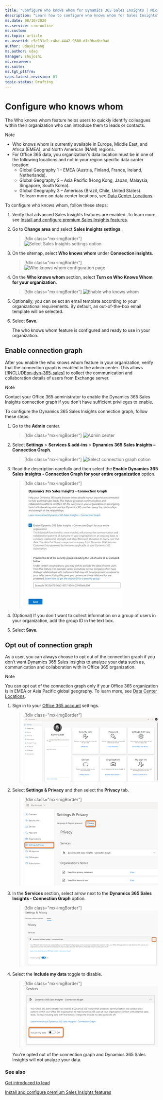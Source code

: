```yaml
---
title: "Configure who knows whom for Dynamics 365 Sales Insights | MicrosoftDocs"
description: "Learn how to configure who knows whom for Sales Insights"
ms.date: 08/10/2020
ms.service: crm-online
ms.custom: 
ms.topic: article
ms.assetid: c5e131e2-c4ba-4442-9580-dfc9badbc9ad
author: udaykirang
ms.author: udag
manager: shujoshi
ms.reviewer: 
ms.suite: 
ms.tgt_pltfrm: 
caps.latest.revision: 01
topic-status: Drafting
---
```


# Configure who knows whom

The Who knows whom feature helps users to quickly identify colleagues within their organization who can introduce them to leads or contacts.

>[!NOTE]
>- Who knows whom is currently available in Europe, Middle East, and Africa (EMEA), and North American (NAM) regions.
>- For Office 365 data, you organization's data location must be in one of the following locations and not in your region specific data canter location:
>   - Global Geography 1 – EMEA (Austria, Finland, France, Ireland, Netherlands).
>   - Global Geography 2 – Asia Pacific	(Hong Kong, Japan, Malaysia, Singapore, South Korea).
>   - Global Geography 3 – Americas (Brazil, Chile, United States).<br>
>   To learn more on data center locations, see [Data Center Locations](https://docs.microsoft.com/microsoft-365/enterprise/o365-data-locations?view=o365-worldwide#data-center-locations).

To configure who knows whom, follow these steps:

1. Verify that advanced Sales Insights features are enabled. To learn more, see [Install and configure premium Sales Insights features](intro-admin-guide-sales-insights.md#install-and-configure-premium-sales-insights-features). 

2.	Go to **Change area** and select **Sales Insights settings**.

    > [!div class="mx-imgBorder"]
    > ![Select Sales Insights settings option](media/si-admin-change-area-sales-insights-settings.png "Select Sales Insights settings option")

3.  On the sitemap, select **Who knows whom** under **Connection insights**.

    > [!div class="mx-imgBorder"]
    > ![Who knows whom configuration page](media/si-admin-who-know-whom-configuration-page.png "Who knows whom configuration page")

4. On the **Who knows whom** section, select **Turn on Who Knows Whom for your organization**.

    > [!div class="mx-imgBorder"]
    > ![Enable who knows whom](media/si-admin-who-knows-whom-enable.png "Enable who knows whom")
        
5. Optionally, you can select an email template according to your organizational requirements. By default, an out-of-the-box email template will be selected.

6. Select **Save**.

   The who knows whom feature is configured and ready to use in your organization.

## Enable connection graph

After you enable the who knows whom feature in your organization, verify that the connection graph is enabled in the admin center. This allows [!INCLUDE[pn-dyn-365-sales](../includes/pn-dyn-365-sales.md)] to collect the communication and collaboration details of users from Exchange server.

> [!NOTE]
> Contact your Office 365 administrator to enable the Dynamics 365 Sales Insights connection graph if you don't have sufficient privileges to enable. 
 
To configure the Dynamics 365 Sales Insights connection graph, follow these steps:

1. Go to the **Admin** center.

    > [!div class="mx-imgBorder"]
    > ![Admin center](media/sales-insights-addon-admincenter.png "Admin center")

2. Select **Settings** > **Services & add-ins** > **Dynamics 365 Sales Insights – Connection Graph**.

    > [!div class="mx-imgBorder"]
    > ![Select connection graph option](media/sales-insights-addon-admincenter-connection-graph-option.png "Select connection graph option")

3.  Read the description carefully and then select the **Enable Dynamics 365 Sales Insights - Connection Graph for your entire organization**‎ option.

    > [!div class="mx-imgBorder"]
    > ![Enable and save connection graph](media/sales-insights-addon-admincenter-connection-graph-enable.png "Enable and save connection graph")

4. (Optional) If you don't want to collect information on a group of users in your organization, add the group ID in the text box. 

5. Select **Save**.

## Opt out of connection graph

As a user, you can always choose to opt out of the connection graph if you don't want Dynamics 365 Sales Insights to analyze your data such as, communication and collaboration with in Office 365 organization. 

>[!NOTE]
>You can opt out of the connection graph only if your Office 365 organization is in EMEA or Asia Pacific global geography. To learn more, see [Data Center Locations](https://docs.microsoft.com/microsoft-365/enterprise/o365-data-locations?view=o365-worldwide#data-center-locations).

1. Sign in to your [Office 365 account](https://myprofile.microsoft.com/) settings.

    > [!div class="mx-imgBorder"]
    > ![Sign into your office 365 account settings](media/sales-insights-addon-o365-account-settings.png "Sign into your office 365 account settings")

2. Select **Settings & Privacy** and then select the **Privacy** tab. 

    > [!div class="mx-imgBorder"]
    > ![Open privacy settings tab](media/sales-insights-addon-o365-privacy-settings-tab.png "Open privacy settings tab")

3. In the **Services** section, select arrow next to the **Dynamics 365 Sales Insights - Connection Graph** option.  

    > [!div class="mx-imgBorder"]
    > ![Expand connection graph option](media/sales-insights-addon-o365-expand-connection-graph-settings.png "Expand connection graph option")

4. Select the **Include my data** toggle to disable.

    > [!div class="mx-imgBorder"]
    > ![Select toggle to opt put of connection graph](media/sales-insights-addon-o365-opt-out-toggle.png "Select toggle to opt put of connection graph")

    You're opted out of the connection graph and Dynamics 365 Sales Insights will not analyze your data.

### See also

[Get introduced to lead](../sales/who-knows-whom.md)

[Install and configure premium Sales Insights features](intro-admin-guide-sales-insights.md#install-and-configure-premium-sales-insights-features)